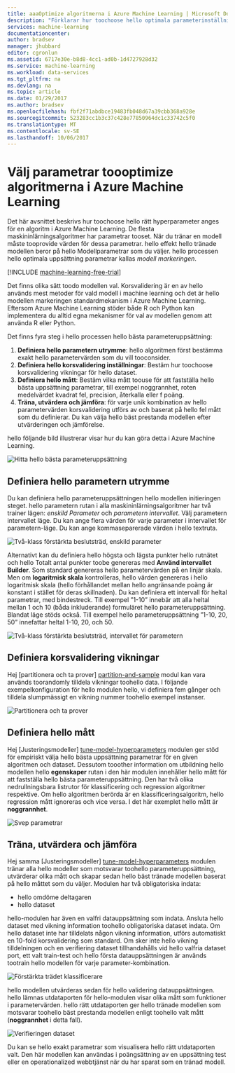 ```yaml
---
title: aaaOptimize algoritmerna i Azure Machine Learning | Microsoft Docs
description: "Förklarar hur toochoose hello optimala parameterinställning för en algoritm i Azure Machine Learning."
services: machine-learning
documentationcenter: 
author: bradsev
manager: jhubbard
editor: cgronlun
ms.assetid: 6717e30e-b8d8-4cc1-ad0b-1d4727928d32
ms.service: machine-learning
ms.workload: data-services
ms.tgt_pltfrm: na
ms.devlang: na
ms.topic: article
ms.date: 01/29/2017
ms.author: bradsev
ms.openlocfilehash: fbf2f71abdbce19483fb048d67a39cbb368a928e
ms.sourcegitcommit: 523283cc1b3c37c428e77850964dc1c33742c5f0
ms.translationtype: MT
ms.contentlocale: sv-SE
ms.lasthandoff: 10/06/2017
---
```

# <a name="choose-parameters-toooptimize-your-algorithms-in-azure-machine-learning"></a>Välj parametrar toooptimize algoritmerna i Azure Machine Learning
Det här avsnittet beskrivs hur toochoose hello rätt hyperparameter anges för en algoritm i Azure Machine Learning. De flesta maskininlärningsalgoritmer har parametrar tooset. När du tränar en modell måste tooprovide värden för dessa parametrar. hello effekt hello tränade modellen beror på hello Modellparametrar som du väljer. hello processen hello optimala uppsättning parametrar kallas *modell markeringen*.

[!INCLUDE [machine-learning-free-trial](../../includes/machine-learning-free-trial.md)]

Det finns olika sätt toodo modellen val. Korsvalidering är en av hello används mest metoder för vald modell i machine learning och det är hello modellen markeringen standardmekanism i Azure Machine Learning. Eftersom Azure Machine Learning stöder både R och Python kan implementera du alltid egna mekanismer för val av modellen genom att använda R eller Python.

Det finns fyra steg i hello processen hello bästa parameteruppsättning:

1. **Definiera hello parametern utrymme**: hello algoritmen först bestämma exakt hello parametervärden som du vill tooconsider.
2. **Definiera hello korsvalidering inställningar**: Bestäm hur toochoose korsvalidering vikningar för hello dataset.
3. **Definiera hello mått**: Bestäm vilka mått toouse för att fastställa hello bästa uppsättning parametrar, till exempel noggrannhet, roten medelvärdet kvadrat fel, precision, återkalla eller f poäng.
4. **Träna, utvärdera och jämföra**: för varje unik kombination av hello parametervärden korsvalidering utförs av och baserat på hello fel mått som du definierar. Du kan välja hello bäst prestanda modellen efter utvärderingen och jämförelse.

hello följande bild illustrerar visar hur du kan göra detta i Azure Machine Learning.

![Hitta hello bästa parameteruppsättning](./media/machine-learning-algorithm-parameters-optimize/fig1.png)

## <a name="define-hello-parameter-space"></a>Definiera hello parametern utrymme
Du kan definiera hello parameteruppsättningen hello modellen initieringen steget. hello parametern rutan i alla maskininlärningsalgoritmer har två trainer lägen: *enskild Parameter* och *parametern intervallet*. Välj parametern intervallet läge. Du kan ange flera värden för varje parameter i intervallet för parametern-läge. Du kan ange kommaseparerade värden i hello textruta.

![Två-klass förstärkta beslutsträd, enskild parameter](./media/machine-learning-algorithm-parameters-optimize/fig2.png)

 Alternativt kan du definiera hello högsta och lägsta punkter hello rutnätet och hello Totalt antal punkter toobe genereras med **Använd intervallet Builder**. Som standard genereras hello parametervärden på en linjär skala. Men om **logaritmisk skala** kontrolleras, hello värden genereras i hello logaritmisk skala (hello förhållandet mellan hello angränsande poäng är konstant i stället för deras skillnaden). Du kan definiera ett intervall för heltal parametrar, med bindestreck. Till exempel ”1-10” innebär att alla heltal mellan 1 och 10 (båda inkluderande) formuläret hello parameteruppsättning. Blandat läge stöds också. Till exempel hello parameteruppsättning ”1-10, 20, 50” innefattar heltal 1-10, 20, och 50.

![Två-klass förstärkta beslutsträd, intervallet för parametern](./media/machine-learning-algorithm-parameters-optimize/fig3.png)

## <a name="define-cross-validation-folds"></a>Definiera korsvalidering vikningar
Hej [partitionera och ta prover] [ partition-and-sample] modul kan vara används toorandomly tilldela vikningar toohello data. I följande exempelkonfiguration för hello modulen hello, vi definiera fem gånger och tilldela slumpmässigt en vikning nummer toohello exempel instanser.

![Partitionera och ta prover](./media/machine-learning-algorithm-parameters-optimize/fig4.png)

## <a name="define-hello-metric"></a>Definiera hello mått
Hej [Justeringsmodeller] [ tune-model-hyperparameters] modulen ger stöd för empiriskt välja hello bästa uppsättning parametrar för en given algoritmen och dataset. Dessutom tooother information om utbildning hello modellen hello **egenskaper** rutan i den här modulen innehåller hello mått för att fastställa hello bästa parameteruppsättning. Den har två olika nedrullningsbara listrutor för klassificering och regression algoritmer respektive. Om hello algoritmen berörda är en klassificeringsalgoritm, hello regression mått ignoreras och vice versa. I det här exemplet hello mått är **noggrannhet**.   

![Svep parametrar](./media/machine-learning-algorithm-parameters-optimize/fig5.png)

## <a name="train-evaluate-and-compare"></a>Träna, utvärdera och jämföra
Hej samma [Justeringsmodeller] [ tune-model-hyperparameters] modulen tränar alla hello modeller som motsvarar toohello parameteruppsättning, utvärderar olika mått och skapar sedan hello bäst tränade modellen baserat på hello måttet som du väljer. Modulen har två obligatoriska indata:

* hello omdöme deltagaren
* hello dataset

hello-modulen har även en valfri datauppsättning som indata. Ansluta hello dataset med vikning information toohello obligatoriska dataset indata. Om hello dataset inte har tilldelats någon vikning information, utförs automatiskt en 10-fold korsvalidering som standard. Om sker inte hello vikning tilldelningen och en verifiering dataset tillhandahålls vid hello valfria dataset port, ett valt train-test och hello första datauppsättningen är används tootrain hello modellen för varje parameter-kombination.

![Förstärkta trädet klassificerare](./media/machine-learning-algorithm-parameters-optimize/fig6a.png)

hello modellen utvärderas sedan för hello validering datauppsättningen. hello lämnas utdataporten för hello-modulen visar olika mått som funktioner i parametervärden. hello rätt utdataporten ger hello tränade modellen som motsvarar toohello bäst prestanda modellen enligt toohello valt mått (**noggrannhet** i detta fall).  

![Verifieringen dataset](./media/machine-learning-algorithm-parameters-optimize/fig6b.png)

Du kan se hello exakt parametrar som visualisera hello rätt utdataporten valt. Den här modellen kan användas i poängsättning av en uppsättning test eller en operationalized webbtjänst när du har sparat som en tränad modell.

<!-- Module References -->
[partition-and-sample]: https://msdn.microsoft.com/library/azure/a8726e34-1b3e-4515-b59a-3e4a475654b8/
[tune-model-hyperparameters]: https://msdn.microsoft.com/library/azure/038d91b6-c2f2-42a1-9215-1f2c20ed1b40/
